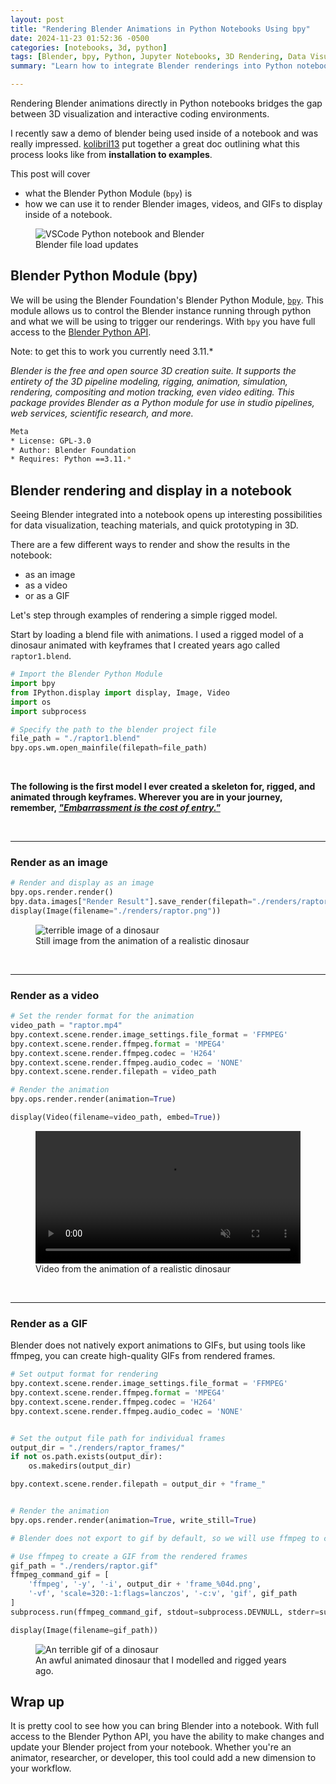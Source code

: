 ```yaml
---
layout: post
title: "Rendering Blender Animations in Python Notebooks Using bpy"
date: 2024-11-23 01:52:36 -0500
categories: [notebooks, 3d, python]
tags: [Blender, bpy, Python, Jupyter Notebooks, 3D Rendering, Data Visualization]
summary: "Learn how to integrate Blender renderings into Python notebooks using the bpy library. This guide covers rendering and visualization options for bringing 3D renders into notebooks."

---
```




Rendering Blender animations directly in Python notebooks bridges the gap between 3D visualization and interactive coding environments. 

I recently saw a demo of blender being used inside of a notebook and was really impressed. [kolibril13](https://kolibril13.github.io/bpy-gallery/n0getting_started/) put together a great doc outlining what this process looks like from **installation to examples**.

This post will cover 
* what the Blender Python Module (`bpy`) is 
* how we can use it to render Blender images, videos, and GIFs to display inside of a notebook.

<figure>
  <img src="{{ site.baseurl }}/images/bpy_scene_change.png" alt="VSCode Python notebook and Blender">
  <figcaption>Blender file load updates</figcaption>
</figure>

## Blender Python Module (bpy)
We will be using the Blender Foundation's Blender Python Module, [`bpy`](https://pypi.org/project/bpy/). This module allows us to control the Blender instance running through python and what we will be using to trigger our renderings. With `bpy` you have full access to the [Blender Python API](https://docs.blender.org/api/current/index.html).

Note: to get this to work you currently need 3.11.*

*Blender is the free and open source 3D creation suite. It supports the entirety of the 3D pipeline modeling, rigging, animation, simulation, rendering, compositing and motion tracking, even video editing.
This package provides Blender as a Python module for use in studio pipelines, web services, scientific research, and more.*

```bash
Meta
* License: GPL-3.0
* Author: Blender Foundation
* Requires: Python ==3.11.*
```

## Blender rendering and display in a notebook


Seeing Blender integrated into a notebook opens up interesting possibilities for data visualization, teaching materials, and quick prototyping in 3D.

There are a few different ways to render and show the results in the notebook:

* as an image
* as a video
* or as a GIF

Let's step through examples of rendering a simple rigged model.

Start by loading a blend file with animations. I used a rigged model of a dinosaur animated with keyframes that I created years ago called `raptor1.blend`.

```python
# Import the Blender Python Module
import bpy
from IPython.display import display, Image, Video
import os
import subprocess

# Specify the path to the blender project file
file_path = "./raptor1.blend"
bpy.ops.wm.open_mainfile(filepath=file_path)
```
<br>

**The following is the first model I ever created a skeleton for, rigged, and animated through keyframes. Wherever you are in your journey, remember, [*"Embarrassment is the cost of entry."*](https://x.com/EdLatimore/status/1058305553020141570?lang=en)**

<br>

---
### Render as an image
```python
# Render and display as an image
bpy.ops.render.render()
bpy.data.images["Render Result"].save_render(filepath="./renders/raptor.png")
display(Image(filename="./renders/raptor.png"))
```
<figure>
  <img src="{{ site.baseurl }}/images/raptor.png" alt="terrible image of a dinosaur">
  <figcaption>Still image from the animation of a realistic dinosaur</figcaption>
</figure>

<br>

---
### Render as a video
```python
# Set the render format for the animation
video_path = "raptor.mp4"
bpy.context.scene.render.image_settings.file_format = 'FFMPEG'
bpy.context.scene.render.ffmpeg.format = 'MPEG4'
bpy.context.scene.render.ffmpeg.codec = 'H264'
bpy.context.scene.render.ffmpeg.audio_codec = 'NONE'
bpy.context.scene.render.filepath = video_path

# Render the animation
bpy.ops.render.render(animation=True)

display(Video(filename=video_path, embed=True))
```

<figure>
  <video width="100%" preload="auto" muted controls>
      <source src="{{ site.baseurl }}/images/raptor.mp4" type="video/mp4"/>
  </video>
  <figcaption>Video from the animation of a realistic dinosaur</figcaption>
</figure>

<br>

---
### Render as a GIF
Blender does not natively export animations to GIFs, but using tools like ffmpeg, you can create high-quality GIFs from rendered frames.
```python
# Set output format for rendering
bpy.context.scene.render.image_settings.file_format = 'FFMPEG'
bpy.context.scene.render.ffmpeg.format = 'MPEG4'
bpy.context.scene.render.ffmpeg.codec = 'H264'
bpy.context.scene.render.ffmpeg.audio_codec = 'NONE'


# Set the output file path for individual frames
output_dir = "./renders/raptor_frames/"
if not os.path.exists(output_dir):
    os.makedirs(output_dir)

bpy.context.scene.render.filepath = output_dir + "frame_"


# Render the animation
bpy.ops.render.render(animation=True, write_still=True)

# Blender does not export to gif by default, so we will use ffmpeg to convert the frames to gif

# Use ffmpeg to create a GIF from the rendered frames
gif_path = "./renders/raptor.gif"
ffmpeg_command_gif = [
    'ffmpeg', '-y', '-i', output_dir + 'frame_%04d.png',
    '-vf', 'scale=320:-1:flags=lanczos', '-c:v', 'gif', gif_path
]
subprocess.run(ffmpeg_command_gif, stdout=subprocess.DEVNULL, stderr=subprocess.DEVNULL)

display(Image(filename=gif_path))

```

<figure>
  <img src="{{ site.baseurl }}/images/raptor.gif" alt="An terrible gif of a dinosaur">
  <figcaption>An awful animated dinosaur that I modelled and rigged years ago.</figcaption>
</figure>

## Wrap up
It is pretty cool to see how you can bring Blender into a notebook. With full access to the Blender Python API, you have the ability to make changes and update your Blender project from your notebook. Whether you're an animator, researcher, or developer, this tool could add a new dimension to your workflow.